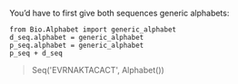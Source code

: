 You’d have to first give both sequences generic alphabets:

```{.python}
from Bio.Alphabet import generic_alphabet
d_seq.alphabet = generic_alphabet
p_seq.alphabet = generic_alphabet
p_seq + d_seq
```

> Seq('EVRNAKTACACT', Alphabet())

